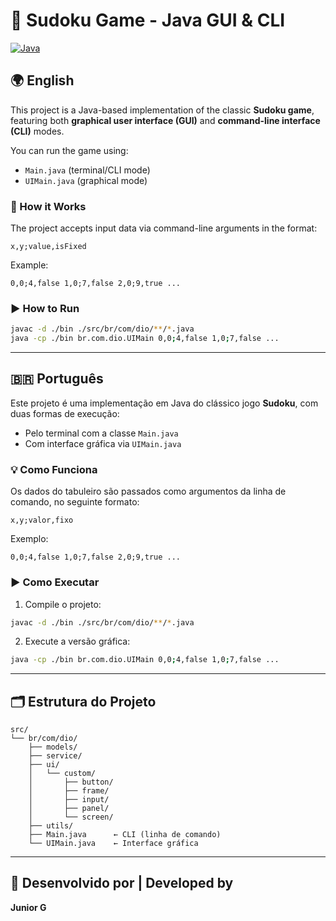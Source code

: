 
# 🧩 Sudoku Game - Java GUI & CLI

[![Java](https://img.shields.io/badge/Java-17-blue.svg)](https://www.oracle.com/java/technologies/javase/jdk17-archive-downloads.html)

## 🌍 English

This project is a Java-based implementation of the classic **Sudoku game**, featuring both **graphical user interface (GUI)** and **command-line interface (CLI)** modes.

You can run the game using:
- `Main.java` (terminal/CLI mode)
- `UIMain.java` (graphical mode)

### 🧠 How it Works

The project accepts input data via command-line arguments in the format:

```
x,y;value,isFixed
```

Example:
```
0,0;4,false 1,0;7,false 2,0;9,true ...
```

### ▶️ How to Run

```bash
javac -d ./bin ./src/br/com/dio/**/*.java
java -cp ./bin br.com.dio.UIMain 0,0;4,false 1,0;7,false ...
```

---

## 🇧🇷 Português

Este projeto é uma implementação em Java do clássico jogo **Sudoku**, com duas formas de execução:

- Pelo terminal com a classe `Main.java`
- Com interface gráfica via `UIMain.java`

### 💡 Como Funciona

Os dados do tabuleiro são passados como argumentos da linha de comando, no seguinte formato:

```
x,y;valor,fixo
```

Exemplo:
```
0,0;4,false 1,0;7,false 2,0;9,true ...
```

### ▶️ Como Executar

1. Compile o projeto:

```bash
javac -d ./bin ./src/br/com/dio/**/*.java
```

2. Execute a versão gráfica:

```bash
java -cp ./bin br.com.dio.UIMain 0,0;4,false 1,0;7,false ...
```

---

## 🗂 Estrutura do Projeto

```
src/
└── br/com/dio/
    ├── models/
    ├── service/
    ├── ui/
    │   └── custom/
    │       ├── button/
    │       ├── frame/
    │       ├── input/
    │       ├── panel/
    │       └── screen/
    ├── utils/
    ├── Main.java      ← CLI (linha de comando)
    └── UIMain.java    ← Interface gráfica
```

---

## 👤 Desenvolvido por | Developed by

**Junior G**
